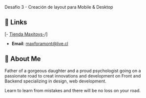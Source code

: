 Desafio 3 - Creación de layout para Mobile & Desktop


## 🔗 Links
[- [Tienda Maxitoys-](https://bladesnecro.github.io/Desafio-3-Css-Avanzado-Media-Queries/)/]

- **Email**: [maxforamont@live.cl](maxforamont@live.cl)

## 🌟 About Me
Father of a gorgeous daughter and a proud psychologist going on a passionate road to creat innovations and development on Front and Backend specializing in design, web development.

Learn to learn from mistakes and there will be no loss on your road.





